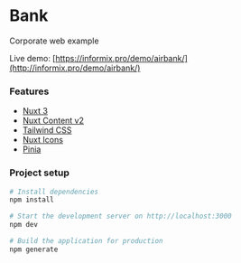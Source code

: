 # Bank

Corporate web example

Live demo: [https://informix.pro/demo/airbank/](http://informix.pro/demo/airbank/)

### Features

- [Nuxt 3](https://v3.nuxtjs.org/)
- [Nuxt Content v2](https://content.nuxtjs.org/)
- [Tailwind CSS](https://tailwindcss.com/)
- [Nuxt Icons](https://github.com/gitFoxCode/nuxt-icons/)
- [Pinia](https://pinia.vuejs.org/)

### Project setup

``` bash
# Install dependencies
npm install

# Start the development server on http://localhost:3000
npm dev

# Build the application for production
npm generate
```
